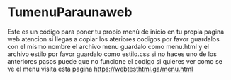 # TumenuParaunaweb
Este es un código para poner tu propio menú de inicio en tu propia pagina web 
atencion si llegas a copiar los ateriores codigos por favor guardalos con el mismo nombre el archivo menu guardalo como menu.html
y el archivo estilo por favor guardalo como estilo.css
si no haces uno de los anteriores pasos puede que no funcione el codigo si quieres ver como se ve el menu visita esta pagina https://webtesthtml.ga/menu.html

